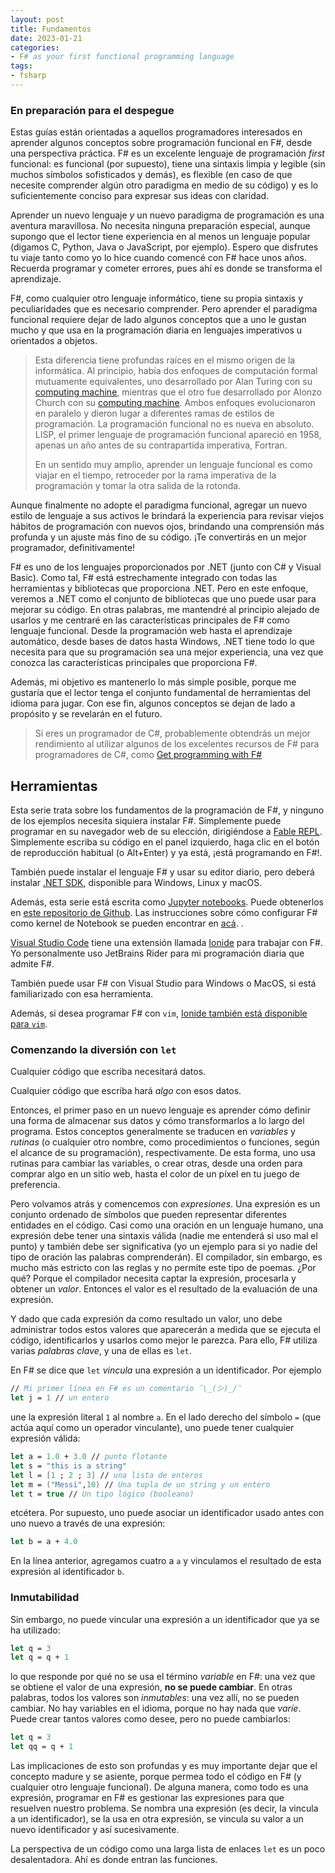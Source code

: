 ```yaml
---
layout: post
title: Fundamentos
date: 2023-01-21
categories: 
- F# as your first functional programming language
tags:
- fsharp
---
```




### En preparación para el despegue

Estas guías están orientadas a aquellos programadores interesados ​​en aprender algunos conceptos sobre programación funcional en F\#, desde una perspectiva práctica. F\# es un excelente lenguaje de programación _first_ funcional: es funcional (por supuesto), tiene una sintaxis limpia y legible (sin muchos símbolos sofisticados y demás), es flexible (en caso de que necesite comprender algún otro paradigma en medio de su código) y es lo suficientemente conciso para expresar sus ideas con claridad.

Aprender un nuevo lenguaje _y_ un nuevo paradigma de programación es una aventura maravillosa. No necesita ninguna preparación especial, aunque supongo que el lector tiene experiencia en al menos un lenguaje popular (digamos C, Python, Java o JavaScript, por ejemplo). Espero que disfrutes tu viaje tanto como yo lo hice cuando comencé con F\# hace unos años. Recuerda programar y cometer errores, pues ahí es donde se transforma el aprendizaje.

F\#, como cualquier otro lenguaje informático, tiene su propia sintaxis y peculiaridades que es necesario comprender. Pero aprender el paradigma funcional requiere dejar de lado algunos conceptos que a uno le gustan mucho y que usa en la programación diaria en lenguajes imperativos u orientados a objetos.

> Esta diferencia tiene profundas raíces en el mismo origen de la informática.
> Al principio, había dos enfoques de computación formal mutuamente equivalentes, uno desarrollado por Alan Turing con su [computing machine](https://londmathsoc.onlinelibrary.wiley.com/doi/epdf/10.1112/plms/s2-42.1.230), mientras que el otro fue desarrollado por Alonzo Church con su [computing machine](https://londmathsoc.onlinelibrary.wiley.com/doi/epdf/10.1112/plms/s2-42.1.230). Ambos enfoques evolucionaron en paralelo y dieron lugar a diferentes ramas de estilos de programación.
> La programación funcional no es nueva en absoluto. LISP, el primer lenguaje de programación funcional apareció en 1958, apenas un año antes de su
> contrapartida imperativa, Fortran.
>
> En un sentido muy amplio, aprender un lenguaje funcional es como viajar en el tiempo, retroceder por la rama imperativa de la programación y tomar la otra salida de la rotonda.

Aunque finalmente no adopte el paradigma funcional, agregar un nuevo estilo de lenguaje a sus activos le brindará la experiencia para revisar viejos hábitos de programación con nuevos ojos, brindando una comprensión más profunda y un ajuste más fino de su código. ¡Te convertirás en un mejor programador, definitivamente!

F\# es uno de los lenguajes proporcionados por .NET (junto con C# y Visual Basic). Como tal, F\# está estrechamente integrado con todas las herramientas y bibliotecas que proporciona .NET. Pero en este enfoque, veremos a .NET como el conjunto de bibliotecas que uno puede usar para mejorar su código. En otras palabras, me mantendré al principio alejado de usarlos y me centraré en las características principales de F\# como lenguaje funcional. Desde la programación web hasta el aprendizaje automático, desde bases de datos hasta Windows, .NET tiene todo lo que necesita para que su programación sea una mejor experiencia, una vez que conozca las características principales que proporciona F\#.

Además, mi objetivo es mantenerlo lo más simple posible, porque me gustaría que el lector tenga el conjunto fundamental de herramientas del idioma para jugar. Con ese fin, algunos conceptos se dejan de lado a propósito y se revelarán en el futuro.

> Si eres un programador de C#, probablemente obtendrás un mejor rendimiento al utilizar algunos de los excelentes recursos de F\# para programadores de C#, como [Get programming with F\#](https://www.manning.com/books/get-programming-with-f-sharp#:~:text=about%20the%20book-,Get%20Programming%20with%20F%23%3A%20A%20guide%20for%20.,of%20functional%20programming%20in%20F%23.)


## Herramientas

Esta serie trata sobre los fundamentos de la programación de F\#, y ninguno de los ejemplos necesita siquiera instalar F\#. Simplemente puede programar en su navegador web de su elección, dirigiéndose a [Fable REPL](https://fable.io/repl/). Simplemente escriba su código en el panel izquierdo, haga clic en el botón de reproducción habitual (o Alt+Enter) y ya está, ¡está programando en F\#!.

También puede instalar el lenguaje F\# y usar su editor diario, pero deberá instalar [.NET SDK](https://dotnet.microsoft.com/en-us/download/dotnet/7.0), disponible para Windows, Linux y macOS.

Además, esta serie está escrita como [Jupyter notebooks](https://jupyter.org/). Puede obtenerlos en [este repositorio de Github](https://github.com/fcolavecchia/fp-course). Las instrucciones sobre cómo configurar F\# como kernel de Notebook se pueden encontrar en [acá](https://github.com/dotnet/interactive/blob/main/docs/NotebookswithJupyter.md). .

[Visual Studio Code](https://code.visualstudio.com/) tiene una extensión llamada [Ionide](https://ionide.io/Editors/Code/overview.html) para trabajar con F\#. Yo personalmente uso JetBrains Rider para mi programación diaria que admite F\#.

También puede usar F\# con Visual Studio para Windows o MacOS, si está familiarizado con esa herramienta.

Además, si desea programar F\# con `vim`, [Ionide también está disponible para `vim`](https://ionide.io/Editors/Vim/overview.html).




### Comenzando la diversión con `let`

Cualquier código que escriba necesitará datos.

Cualquier código que escriba hará _algo_ con esos datos.

Entonces, el primer paso en un nuevo lenguaje es aprender cómo definir una forma de almacenar sus datos y cómo transformarlos a lo largo del programa. Estos conceptos generalmente se traducen en _variables_ y _rutinas_ (o cualquier otro nombre, como procedimientos o funciones, según el alcance de su programación), respectivamente. De esta forma, uno usa rutinas para cambiar las variables, o crear otras, desde una orden para comprar algo en un sitio web, hasta el color de un píxel en tu juego de preferencia.

Pero volvamos atrás y comencemos con _expresiones_. Una expresión es un conjunto ordenado de símbolos que pueden representar diferentes entidades en el código. Casi como una oración en un lenguaje humano, una expresión debe tener una sintaxis válida (nadie me entenderá si uso mal el punto) y también debe ser significativa (yo un ejemplo para si yo nadie del tipo de oración las palabras comprenderán). El compilador, sin embargo, es mucho más estricto con las reglas y no permite este tipo de poemas. ¿Por qué? Porque el compilador necesita captar la expresión, procesarla y obtener un _valor_. Entonces el valor es el resultado de la evaluación de una expresión.

Y dado que cada expresión da como resultado un valor, uno debe administrar todos estos valores que aparecerán a medida que se ejecuta el código, identificarlos y usarlos como mejor le parezca. Para ello, F\# utiliza varias _palabras clave_, y una de ellas es `let`.

En F\# se dice que `let` _vincula_ una expresión a un identificador. Por ejemplo


```fsharp
// Mi primer línea en F# es un comentario ¯\_(シ)_/¯
let j = 1 // un entero 
```

une la expresión literal `1` al nombre `a`. En el lado derecho del símbolo `=` (que actúa aquí como un operador vinculante), uno puede tener cualquier expresión válida:

```fsharp
let a = 1.0 + 3.0 // punto flotante 
let s = "this is a string" 
let l = [1 ; 2 ; 3] // una lista de enteros
let m = ("Messi",10) // Una tupla de un string y un entero
let t = true // Un tipo lógico (booleano)
```

etcétera. Por supuesto, uno puede asociar un identificador usado antes con uno nuevo a través de una expresión:

```fsharp
let b = a + 4.0 
```

En la línea anterior, agregamos cuatro a `a` y vinculamos el resultado de esta expresión al identificador `b`.

### Inmutabilidad

Sin embargo, no puede vincular una expresión a un identificador que ya se ha utilizado:

```fsharp
let q = 3
let q = q + 1
```

lo que responde por qué no se usa el término _variable_ en F\#: una vez que se obtiene el valor de una expresión, **no se puede cambiar**. En otras palabras, todos los valores son _inmutables_: una vez allí, no se pueden cambiar. No hay variables en el idioma, porque no hay nada que _varíe_. Puede crear tantos valores como desee, pero no puede cambiarlos:

```fsharp
let q = 3
let qq = q + 1
```

Las implicaciones de esto son profundas y es muy importante dejar que el concepto madure y se asiente, porque permea todo el código en F\# (y cualquier otro lenguaje funcional). De alguna manera, como todo es una expresión, programar en F\# es gestionar las expresiones para que resuelven nuestro problema. Se nombra una expresión (es decir, la vincula a un identificador), se la usa en otra expresión, se vincula su valor a un nuevo identificador y así sucesivamente.

La perspectiva de un código como una larga lista de enlaces `let` es un poco desalentadora. Ahí es donde entran las funciones.

<!-- > Aquí está el [Jupyter notebook de esta guía](https://github.com/fcolavecchia/fp-course/blob/main/en/Fundamentals.ipynb). -->
